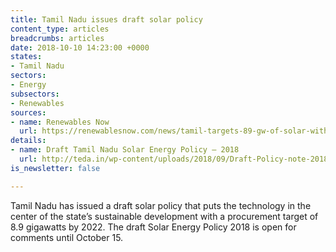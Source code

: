 ```yaml
---
title: Tamil Nadu issues draft solar policy
content_type: articles
breadcrumbs: articles
date: 2018-10-10 14:23:00 +0000
states:
- Tamil Nadu
sectors:
- Energy
subsectors:
- Renewables
sources:
- name: Renewables Now
  url: https://renewablesnow.com/news/tamil-targets-89-gw-of-solar-with-new-policy-627701/
details:
- name: Draft Tamil Nadu Solar Energy Policy – 2018
  url: http://teda.in/wp-content/uploads/2018/09/Draft-Policy-note-2018.pdf
is_newsletter: false

---
```

Tamil Nadu has issued a draft solar policy that puts the technology in the center of the state’s sustainable development with a procurement target of 8.9 gigawatts by 2022. The draft Solar Energy Policy 2018 is open for comments until October 15.
